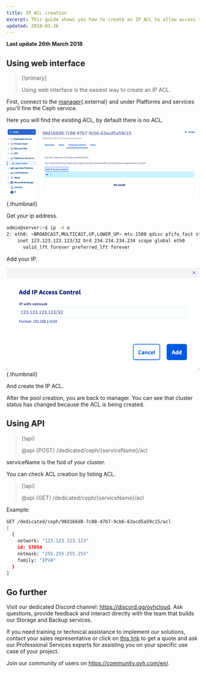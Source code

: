 ```yaml
---
title: IP ACL creation
excerpt: This guide shows you how to create an IP ACL to allow access to your ceph cluster.
updated: 2018-03-26
---
```


**Last update 26th March 2018**


## Using web interface


> [!primary]
>
> Using web interface is the easiest way to create an IP ACL.
>

First, connect to the [manager](https://ca.ovh.com/manager/dedicated/#/configuration){.external} and under Platforms and services you'll fine the Ceph service.

Here you will find the existing ACL, by default there is no ACL.


![Ceph pools](images/ceph-add-ip-1.png){.thumbnail}

Get your ip address.


```bash
admin@server:~$ ip -4 a
2: eth0: <BROADCAST,MULTICAST,UP,LOWER_UP> mtu 1500 qdisc pfifo_fast state UP group default qlen 1000
    inet 123.123.123.123/32 brd 234.234.234.234 scope global eth0
      valid_lft forever preferred_lft forever
```

Add your IP.


![Ceph pools](images/ceph-add-ip-2.png){.thumbnail}

And create the IP ACL.

After the pool creation, you are back to manager. You can see that cluster status has changed because the ACL is being created.


## Using API

> [!api]
>
> @api {POST} /dedicated/ceph/{serviceName}/acl
>
serviceName is the fsid of your cluster.

You can check ACL creation by listing ACL.


> [!api]
>
> @api {GET} /dedicated/ceph/{serviceName}/acl
>
Example:


```bash
GET /dedicated/ceph/98d166d8-7c88-47b7-9cb6-63acd5a59c15/acl
[
  {
    network: "123.123.123.123"
    id: 57054
    netmask: "255.255.255.255"
    family: "IPV4"
  }
]
```

## Go further

Visit our dedicated Discord channel: <https://discord.gg/ovhcloud>. Ask questions, provide feedback and interact directly with the team that builds our Storage and Backup services.

If you need training or technical assistance to implement our solutions, contact your sales representative or click on [this link](https://www.ovhcloud.com/en-ca/professional-services/) to get a quote and ask our Professional Services experts for assisting you on your specific use case of your project.


Join our community of users on <https://community.ovh.com/en/>.
